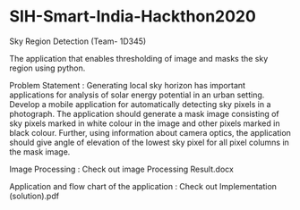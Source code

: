 # SIH-Smart-India-Hackthon2020

Sky Region Detection (Team- 1D345)

The application that enables thresholding of image and masks the sky region using python.


Problem Statement :
Generating local sky horizon has important applications for analysis of solar energy potential in an urban setting. Develop a mobile application for automatically detecting sky pixels in a photograph. The application should generate a mask image consisting of sky pixels marked in white colour in the image and other pixels marked in black colour. Further, using information about camera optics, the application should give angle of elevation of the lowest sky pixel for all pixel columns in the mask image.





Image Processing : Check out image Processing Result.docx

Application and flow chart of the application : Check out Implementation (solution).pdf
